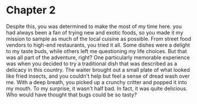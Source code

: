 # Chapter 2

Despite this, you was determined to make the most of my time here. you had always been a fan of trying new and exotic foods, so you made it my mission to sample as much of the local cuisine as possible. From street food vendors to high-end restaurants, you tried it all. Some dishes were a delight to my taste buds, while others left me questioning my life choices. But that was all part of the adventure, right?
One particularly memorable experience was when you decided to try a traditional dish that was described as a delicacy in this country. The waiter brought out a small plate of what looked like fried insects, and you couldn't help but feel a sense of dread wash over me. With a deep breath, you picked up a crunchy critter and popped it into my mouth. To my surprise, it wasn't half bad. In fact, it was quite delicious. Who would have thought that bugs could be so tasty?